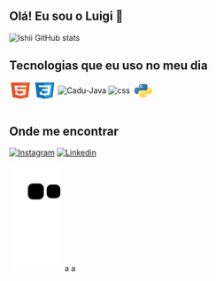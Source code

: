 ## Olá! Eu sou o Luigi 👋




![Ishii GitHub stats](https://github-readme-stats.vercel.app/api?username=luigishii&show_icons=true&theme=dracula&count_private=true)



## Tecnologias que eu uso no meu dia

<div style="display: inline_block">
  <img align="center" alt="Cadu-HTML" height="30" width="40" src="https://raw.githubusercontent.com/devicons/devicon/master/icons/html5/html5-original.svg">
  <img align="center" alt="Cadu-CSS" height="30" width="40" src="https://raw.githubusercontent.com/devicons/devicon/master/icons/css3/css3-original.svg">
  <img align="center" alt="Cadu-Java" height="30" width="40" src="https://raw.githubusercontent.com/jmnote/z-icons/master/svg/java.svg">
  <img align="center" alt="css" src="https://img.shields.io/badge/MySQL-00000F?style=for-the-badge&logo=mysql&logoColor=white" />
  <img align="center" alt="Cadu-Python" height="30" width="40" src="https://raw.githubusercontent.com/devicons/devicon/master/icons/python/python-original.svg">
</div><br/>

## Onde me encontrar

[![Instagram](https://img.shields.io/badge/Instagram-E4405F?style=for-the-badge&logo=instagram&logoColor=white)](https://instagram.com/luigishii)
[![Linkedin](	https://img.shields.io/badge/LinkedIn-0077B5?style=for-the-badge&logo=linkedin&logoColor=white)](https://www.linkedin.com/in/luigi-ishii-055136236/)

![snake gif](https://github.com/RafCarrasco/RafCarrasco/blob/output/github-contribution-grid-snake.svg)
a
a
